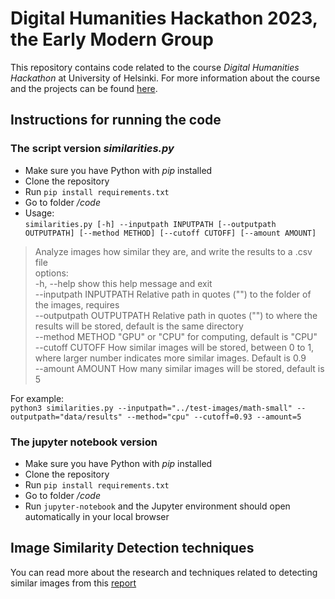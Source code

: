 # Digital Humanities Hackathon 2023, the Early Modern Group  

This repository contains code related to the course *Digital Humanities Hackathon* at University of Helsinki. For more information about the course and the projects can be found [here](https://www.helsinki.fi/en/digital-humanities/helsinki-digital-humanities-hackathon-2023-dhh23).  

## Instructions for running the code

### The script version *similarities.py*  
- Make sure you have Python with *pip* installed
- Clone the repository
- Run `pip install requirements.txt`
- Go to folder */code*  
- Usage:  
`similarities.py [-h] --inputpath INPUTPATH [--outputpath OUTPUTPATH] [--method METHOD] [--cutoff CUTOFF] [--amount AMOUNT]`

> Analyze images how similar they are, and write the results to a .csv file  
> options:  
>  -h, --help            show this help message and exit  
>  --inputpath INPUTPATH
>                        Relative path in quotes ("") to the folder of the images, requires  
>  --outputpath OUTPUTPATH
>                        Relative path in quotes ("") to where the results will be stored, default is the same directory  
>  --method METHOD       "GPU" or "CPU" for computing, default is "CPU"  
>  --cutoff CUTOFF       How similar images will be stored, between 0 to 1, where larger number indicates more similar images. Default is 0.9  
>  --amount AMOUNT       How many similar images will be stored, default is 5  

For example:  
`python3 similarities.py --inputpath="../test-images/math-small" --outputpath="data/results" --method="cpu" --cutoff=0.93 --amount=5` 

### The jupyter notebook version
- Make sure you have Python with *pip* installed
- Clone the repository
- Run `pip install requirements.txt`
- Go to folder */code*
- Run `jupyter-notebook` and the Jupyter environment should open automatically in your local browser  

## Image Similarity Detection techniques  

You can read more about the research and techniques related to detecting similar images from this [report](/code/DHH23-report.pdf)  

